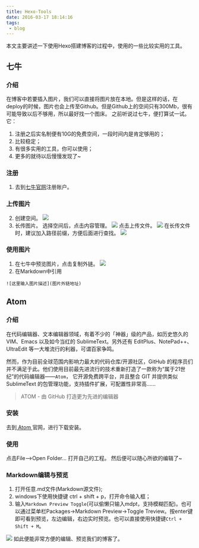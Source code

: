 ```yaml
---
title: Hexo-Tools
date: 2016-03-17 18:14:16
tags:
 - blog
---
```


本文主要讲述一下使用Hexo搭建博客的过程中，使用的一些比较实用的工具。

## 七牛
### 介绍
在博客中若要插入图片，我们可以直接将图片放在本地。但是这样的话，在deploy的时候，图片也会上传至Github。但是Github上的空间只有300Mb，很有可能导致以后不够用，所以最好找一个图床。
之前听说过七牛，便打算试一试。
它：
1. 注册之后实名制便有10G的免费空间，一段时间内是肯定够用的；
2. 比较稳定；
3. 有很多实用的工具，你可以使用；
4. 更多的就待以后慢慢发现了~

<!--more-->

### 注册
1. 去到[七牛官网](https://portal.qiniu.com/signin)注册账户。

### 上传图片
2. 创建空间。
![](https://images-1258496336.cos.ap-chengdu.myqcloud.com/2016/03/hexo-tools1.png)
3. 长传图片。
选择空间后，点击内容管理。
![](https://images-1258496336.cos.ap-chengdu.myqcloud.com/2016/03/hexo-tools4.png)
点击上传文件。
![](https://images-1258496336.cos.ap-chengdu.myqcloud.com/2016/03/hexo-tools2.png)
在长传文件时，建议加入路径前缀，方便后面进行查找。
![](https://images-1258496336.cos.ap-chengdu.myqcloud.com/2016/03/hexo-tools3.png)

### 使用图片
1. 在七牛中预览图片，点击复制外链。
![](https://images-1258496336.cos.ap-chengdu.myqcloud.com/2016/03/hexo-tools5.png)
2. 在Markdown中引用
```
![这里输入图片描述](图片外链地址)
```

## Atom
### 介绍
在代码编辑器、文本编辑器领域，有着不少的「神器」级的产品，如历史悠久的 VIM、Emacs 以及如今当红的 SublimeText。另外还有 EditPlus、NotePad++、UltraEdit 等一大堆流行的利器，可谓百家争鸣。

然而，作为目前全球范围内影响力最大的代码仓库/开源社区，GitHub 的程序员们并不满足于此。他们使用目前最先进流行的技术重新打造了一款称为“属于21世纪”的代码编辑器——``Atom``， 它开源免费跨平台，并且整合 GIT 并提供类似 SublimeText 的包管理功能，支持插件扩展，可配置性非常高……

> ATOM - 由 GitHub 打造更为先进的编辑器

### 安装
去到[ Atom ](https://atom.io/)官网，进行下载安装。
### 使用
点击File-->Open Folder...
打开自己的工程。
然后便可以随心所欲的编辑了~
### Markdown编辑与预览
1. 打开任意.md文件(Markdown源文件);
2. windows下使用快捷键 ctrl + shift + p，打开命令输入框；
3. 输入``Markdown Preview Toggle``(可以偷懒只输入mdpt，支持模糊匹配)。也可以通过菜单栏Packages->Markdown Preview->Toggle Treview。按enter键即可看到预览，左边编辑，右边实时预览。也可以直接使用快捷键``Ctrl + Shift + M``。

![](https://images-1258496336.cos.ap-chengdu.myqcloud.com/2016/03/hexo-tools6.png)
如此便能非常方便的编辑、预览我们的博客了。
